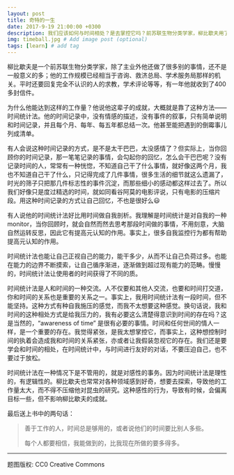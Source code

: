 ```yaml
---
layout: post
title: 奇特的一生
date: 2017-9-19 21:00:00 +0300
description: 我们应该如何与时间相处？是去掌控它吗？前苏联生物分类学家，柳比歇夫用了一种新的方式来和时间友好相处。  # Add post description (optional)
img: timeball.jpg # Add image post (optional)
tags: [learn] # add tag
---
```


柳比歇夫是一个前苏联生物分类学家，除了主业外他还做了很多别的事情，还不是一般意义的多；他的工作规模已经相当于咨询、救济总局、学术服务局那样的机关。平时还要回复完全不认识的人的求教，学术评论等等，有一年他就收到了400多封信件。

为什么他能达到这样的工作量？他说他这辈子的成就，大概就是靠了这种方法——时间统计法。他的时间记录中，没有情感的描述，没有事件的叙事，只有简单说明和时间记录，并且每个月、每年、每五年都总结一次。他甚至能把遇到的倒霉事儿列成清单。

有人会说这种时间记录的方式，是不是太干巴巴，太没感情了？但实际上，当你回顾你的时间记录，那一笔笔记录的事情，会勾起你的回忆，怎么会干巴巴呢？没有记录时间的人，常常有一种恍惚，不知道自己干了什么事情，就好像这两个月，我也不知道自己干了什么，只记得完成了几件事情，很多生活的细节就这么遗漏了，时光的筛子只把那几件标志性的事件沉淀，而那些细小的感动都这样过去了。所以我们好像只是度过精选的时间，就如同看谷阿莫的电影评说，只有电影的压缩片段。用这种时间记录的方式让自己回忆，不也是很好么:smiley:

有人说他的时间统计法好比用时间做自我剖析。我理解是时间统计是对自我的一种 monitor，当你回顾时，就会自然而然去思考那段时间做的事情，不用刻意，大脑自然运转反思，因此它有提高元认知的作用。事实上，很多自我监控行为都有帮助提高元认知的作用。

时间统计法也能让自己正视自己的能力，能干多少，从而不让自己负荷过多。也能在能力的边界不断摸索，让自己循序渐进，逐渐做到超过现有能力的范畴。慢慢的，时间统计法让使用者的时间获得了不同的质。

时间统计法是人和时间的一种交流。人不仅要和其他人交流，也要和时间打交道，你和时间的关系也是重要的关系之一。事实上，我用时间统计法有一段时间，但不能坚持。这种方式有种自我施压的感觉，而我不太想要这种感觉。换句话说，我和时间的这种相处方式是给我压力的，我有必要这么清楚得意识到时间的存在吗？这是当然的，“awareness of time” 是很有必要的事情。时间和任何世间的情人一样，是一个重要的存在。我觉得紧张，是我太想掌控它，而事实上，这种想控制时间的执着会造成我和时间的关系紧张，亦或者让我假装忽视它的存在。我们还是要学会和时间的相处，在时间统计中，与时间进行友好的对话，不要压迫自己，也不要过于放松。

时间统计法在一种情况下是不管用的，就是对感性的事务。因为时间统计法是理性的，有逻辑性的。柳比歇夫也常常对各种领域感到好奇，想要去探索，导致他的工作量太大，而不得不压缩他对昆虫的研究。这种感性的行为，导致有时候，会偏离目标一些，但不影响柳比歇夫的成就。

最后送上书中的两句话：

>善于工作的人，时间总是够用的，或者说他们的时间要比别人多些。
>
>每个人都要相信，我能做到的，比我现在所做的要多得多。

------------
题图版权: CC0 Creative Commons
